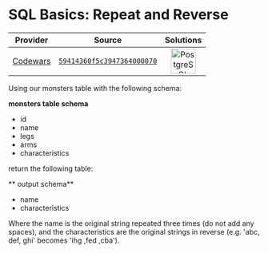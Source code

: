 [_metadata_:generated]: - "true"

# SQL Basics: Repeat and Reverse

<!-- INFO TABLE BEGIN -->

| Provider                                        | Source                                                                               | Solutions                                                                                                                                                     |
| :---------------------------------------------: | :----------------------------------------------------------------------------------: | :-----------------------------------------------------------------------------------------------------------------------------------------------------------: |
| [Codewars](../../../docs/providers/Codewars.md) | [`59414360f5c3947364000070`](https://www.codewars.com/kata/59414360f5c3947364000070) | [<img src="https://res.cloudinary.com/rascaltwo/image/upload/v1631924086/postgresql_pzymmo.svg" alt="PostgreSQL" title="PostgreSQL" width="50" />](solve.sql) |

<!-- INFO TABLE END -->

Using our monsters table with the following schema:

**monsters table schema**
* id
* name
* legs 
* arms
* characteristics

return the following table:

** output schema**
* name
* characteristics

Where the name is the original string repeated three times (do not add any spaces), and the characteristics are the original strings in reverse (e.g. 'abc, def, ghi' becomes 'ihg ,fed ,cba').
